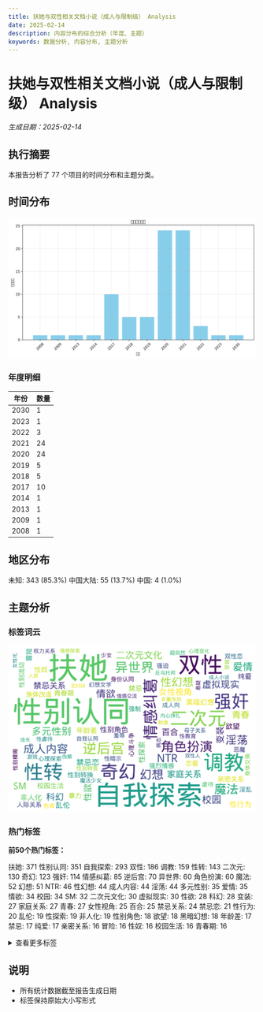 ```yaml
---
title: 扶她与双性相关文档小说（成人与限制级） Analysis
date: 2025-02-14
description: 内容分布的综合分析（年度、主题）
keywords: 数据分析, 内容分布, 主题分析
---
```


# 扶她与双性相关文档小说（成人与限制级） Analysis
*生成日期：2025-02-14*

## 执行摘要
本报告分析了 77 个项目的时间分布和主题分类。

## 时间分布

![年度分布](扶她与双性相关文档小说（成人与限制级）_analysis_year_distribution.png)

### 年度明细

| 年份 | 数量 |
|------|-------|
| 2030 | 1 |
| 2023 | 1 |
| 2022 | 3 |
| 2021 | 24 |
| 2020 | 24 |
| 2019 | 5 |
| 2018 | 5 |
| 2017 | 10 |
| 2014 | 1 |
| 2013 | 1 |
| 2009 | 1 |
| 2008 | 1 |

## 地区分布

  未知: 343 (85.3%)  中国大陆: 55 (13.7%)  中国: 4 (1.0%)

## 主题分析

### 标签词云
![标签词云](扶她与双性相关文档小说（成人与限制级）_analysis_wordcloud.png)

### 热门标签

**前50个热门标签：**

  扶她: 371  性别认同: 351  自我探索: 293  双性: 186  调教: 159  性转: 143  二次元: 130  奇幻: 123  强奸: 114  情感纠葛: 85  逆后宫: 70  异世界: 60  角色扮演: 60  魔法: 52  幻想: 51  NTR: 46  性幻想: 44  成人内容: 44  淫荡: 44  多元性别: 35  爱情: 35  情欲: 34  校园: 34  SM: 32  二次元文化: 30  虚拟现实: 30  性欲: 28  科幻: 28  变装: 27  家庭关系: 27  青春: 27  女性视角: 25  百合: 25  禁忌关系: 24  禁忌恋: 21  性行为: 20  乱伦: 19  性探索: 19  非人化: 19  性别角色: 18  欲望: 18  黑暗幻想: 18  年龄差: 17  禁忌: 17  纯爱: 17  亲密关系: 16  冒险: 16  性奴: 16  校园生活: 16  青春期: 16

<details>
<summary>查看更多标签</summary>

  性别流动: 15  性别转换: 15  恋爱: 15  暴力: 15  身体改造: 15  人际关系: 14  强烈情感: 14  淫乱: 14  双性恋: 13  强制: 13  强迫: 13  心理斗争: 13  心理探索: 12  性暗示: 12  恶魔: 12  成人向: 12  虐待: 12  身份认同: 12  幻想文学: 11  性教育: 11  羞辱: 11  身体交换: 11  少女: 10  性别模糊: 10  性别转变: 10  性虐待: 10  权力关系: 10  母子关系: 10  自我认同: 10  色情: 10  魔法少女: 10  BDSM: 9  心理变化: 9  游戏: 9  病态: 9  穿越: 9  超自然: 9  人妖: 8  伪娘: 8  内心挣扎: 8  刺激: 8  双性人: 8  反乌托邦: 8  多重性别: 8  女性化: 8  悬疑: 8  情感交流: 8  情感探索: 8  成人小说: 8  成长: 8  母女关系: 8  肉便器: 8  变态: 7  同性恋: 7  女仆: 7  家庭伦理: 7  异性恋: 7  强奸幻想: 7  性别探索: 7  情感: 7  情感冲突: 7  权力游戏: 7  校园爱情: 7  梦境: 7  羞耻: 7  色情内容: 7  都市: 7  青少年: 7  丝袜: 6  兄妹关系: 6  兄妹恋: 6  双性角色: 6  变性: 6  奇幻冒险: 6  奴役: 6  婚姻: 6  家庭: 6  屈辱: 6  强制性行为: 6  性别流动性: 6  性奴隶: 6  性描写: 6  性转小说: 6  性高潮: 6  恐怖: 6  情感关系: 6  情色文学: 6  权力动态: 6  权力斗争: 6  校园恋情: 6  精液: 6  群交: 6  肉体关系: 6  自慰: 6  血腥: 6  触手: 6  足控: 6  跨性别: 6  青春成长: 6  魔物娘: 6  主奴关系: 5  乳胶: 5  人体改造: 5  催眠: 5  变身: 5  复仇: 5  复杂人际关系: 5  多人: 5  多重身份: 5  奇幻世界: 5  婚礼: 5  寄生兽: 5  巨乳: 5  心理挣扎: 5  性快感: 5  性暴力: 5  日本文化: 5  模拟人生: 5  洗脑: 5  父女关系: 5  男性视角: 5  禁忌之爱: 5  肉棒: 5  药物: 5  足交: 5  身体探索: 5  魔王: 5  TSF: 4  二次元文学: 4  勇者: 4  双性特征: 4  反转: 4  变形: 4  口交: 4  同人小说: 4  复杂情感: 4  夫妻关系: 4  女体化: 4  小说: 4  崩坏3: 4  师生恋: 4  幻想小说: 4  强权关系: 4  强烈快感: 4  强烈性欲: 4  强烈情欲: 4  强烈的性欲: 4  心理冲突: 4  心理扭曲: 4  心理描写: 4  心理操控: 4  性交: 4  性关系: 4  性启蒙: 4  性爱: 4  性行为描写: 4  恋物癖: 4  成人: 4  成年内容: 4  成长故事: 4  探索欲望: 4  改造: 4  教师: 4  教师与学生: 4  权力: 4  极端情节: 4  生存游戏: 4  社会禁忌: 4  禁忌爱情: 4  背叛: 4  自我发现: 4  舰娘: 4  萝莉: 4  虚构世界: 4  血统: 4  角色互动: 4  警察: 4  都市奇幻: 4  都市幻想: 4  都市生活: 4  青春期困惑: 4  青春爱情: 4  两性关系: 3  二次元小说: 3  人外娘: 3  冒险故事: 3  办公室恋情: 3  反抗: 3  反转剧情: 3  反转角色: 3  受虐: 3  吸血鬼: 3  吸血魔女: 3  多角关系: 3  多角恋: 3  多重关系: 3  奇幻故事: 3  女性主义: 3  女权主义: 3  奴隶: 3  孤独: 3  学校生活: 3  宿舍生活: 3  尿尿: 3  幻想世界: 3  幻想故事: 3  异世界冒险: 3  强暴: 3  强烈性暗示: 3  强烈欲望: 3  心理游戏: 3  快感: 3  性别变换: 3  性别平等: 3  性奴役: 3  性感: 3  性玩具: 3  性骚扰: 3  恋爱心理: 3  恶趣味: 3  情感互动: 3  情感交织: 3  情感发展: 3  情感纠结: 3  惊悚: 3  成人文学: 3  战争: 3  战斗: 3  故事叙述: 3  暗恋: 3  暗黑: 3  未来社会: 3  极端性行为: 3  校园恋爱: 3  校园暴力: 3  母子恋: 3  淫魔: 3  猫娘: 3  现代: 3  现代都市: 3  社会角色: 3  禁忌幻想: 3  科技幻想: 3  肉体改造: 3  胶奴: 3  色情文学: 3  药物影响: 3  身份危机: 3  身体控制: 3  转变: 3  都市传说: 3  附身: 3  雌堕: 3  青春期探索: 3  青梅竹马: 3  非传统家庭: 3  魔物: 3  AI: 2  GL: 2  JK制服: 2  R18: 2  三人关系: 2  两性: 2  乳汁: 2  亲子关系: 2  亲情: 2  人兽: 2  人形犬: 2  人性: 2  伦理: 2  伦理冲突: 2  伪装: 2  侦探: 2  修真: 2  修道: 2  偷窥: 2  内心斗争: 2  内衣: 2  刺激体验: 2  前列腺刺激: 2  办公室生活: 2  动漫文化: 2  医患关系: 2  占有欲: 2  压迫: 2  发情期: 2  变性手术: 2  古代: 2  古代与现代交错: 2  古风: 2  另类性行为: 2  后宫: 2  地下文化: 2  城市生活: 2  复杂关系: 2  多重性别认同: 2  多重角色: 2  天使: 2  奇幻小说: 2  女体盛: 2  女性向: 2  女性角色: 2  女装: 2  妻奴: 2  姐弟恋: 2  婚外情: 2  婚姻关系: 2  婚礼仪式: 2  婚纱: 2  婚舰: 2  嫉妒: 2  学校: 2  学生: 2  学生与老师: 2  家庭主妇: 2  家庭动态: 2  家庭生活: 2  少女情怀: 2  尿控: 2  尿液: 2  师生关系: 2  幽默: 2  强势角色: 2  强吻: 2  强权: 2  强烈性描写: 2  强烈的情感: 2  强烈色情: 2  强迫关系: 2  心灵探索: 2  心理: 2  心理控制: 2  心理调教: 2  性侵: 2  性侵犯: 2  性别融合: 2  性压抑: 2  性处理协会: 2  性相关: 2  性自我探索: 2  性识别: 2  怪物女孩: 2  恋母情结: 2  恋足: 2  恋足癖: 2  恶搞: 2  情感依赖: 2  情感危机: 2  情感压迫: 2  情感扭曲: 2  情感操控: 2  情感波动: 2  情感纠纷: 2  情欲关系: 2  情色: 2  情色小说: 2  情趣: 2  情趣玩具: 2  情趣用品: 2  成人向小说: 2  成年人内容: 2  成年向: 2  扭曲关系: 2  扶他: 2  抖M: 2  拍卖: 2  换身: 2  换身药: 2  搞笑: 2  操控: 2  教师与学生关系: 2  文化研究: 2  日常生活: 2  春药: 2  暗黑幻想: 2  暗黑调教: 2  校园幻想: 2  梦幻: 2  梦魇: 2  欲望与权力: 2  欲望探索: 2  武侠: 2  母女: 2  水手金星: 2  漫展: 2  激情: 2  激情戏: 2  灵媒岛: 2  灵异事件: 2  熟女: 2  爱情与欲望: 2  犬交: 2  犯罪: 2  猎杀: 2  玄幻: 2  现代奇幻: 2  现代爱情: 2  生命契约: 2  生死: 2  生死抉择: 2  生殖: 2  生殖权利: 2  短篇小说: 2  社会关系: 2  社会压力: 2  社会批判: 2  社会期待: 2  禁忌恋情: 2  禁忌情感: 2  科幻小说: 2  科技: 2  秘密关系: 2  精神控制: 2  美少女: 2  老师与学生: 2  耽美: 2  职场: 2  职场压力: 2  职场女性: 2  职场恋情: 2  肉体欲望: 2  肉欲: 2  肛门: 2  肢体接触: 2  脚交: 2  自我放纵: 2  药物作用: 2  虚构小说: 2  虚构故事: 2  融合: 2  角色交换: 2  角色关系: 2  诱惑: 2  调侃: 2  调教俱乐部: 2  贞操带: 2  贞操锁: 2  超能力: 2  身份探索: 2  身份转变: 2  身体变换: 2  身体接触: 2  身体特征: 2  身体羞辱: 2  逆境成长: 2  逆转: 2  都市情感: 2  重口味: 2  重生: 2  阉割: 2  阴道: 2  附身药: 2  露出: 2  青少年成长: 2  青年: 2  青春烦恼: 2  高中生活: 2  高潮体验: 2  高跟鞋: 2  魅魔: 2  魔族: 2  黑暗奇幻: 2  #扶她文化: 1  ACG文化: 1  AI变身: 1  AV: 1  Alpha: 1  CG作品: 1  K9调教: 1  M性角色: 1  NSFW: 1  OL制服: 1  Omega: 1  PLUSHIE: 1  SLG: 1  SM文化: 1  romance: 1  teacher-student relationship: 1  一夜情: 1  一次性别认同: 1  三人行: 1  三观: 1  上元佳节: 1  上官婉儿: 1  上述情节: 1  不可抗拒的身体变化: 1  东洋文化: 1  丝袜情结: 1  两个女主角: 1  两性人: 1  严重限制级: 1  丧失尊严: 1  丧失控制: 1  丧尸: 1  个人成长: 1  个人故事: 1  个人日记: 1  个人蜕变: 1  个体欲望: 1  中二病: 1  中出虐待: 1  中学: 1  中年男性: 1  临床实验: 1  主人与奴隶: 1  主人与宠物: 1  主人公与瑪莉的关系: 1  主仆关系: 1  主奴婚礼: 1  乳房: 1  乳汁喷发: 1  乳胶衣: 1  二次元幻想: 1  二次元性别: 1  互动小说: 1  互动式体验: 1  互动性: 1  互动教育: 1  亚人类: 1  亚里沙: 1  亡灵: 1  交配: 1  亲子伦理: 1  亲密互动: 1  亲情与欲望: 1  亲情关系: 1  亲情扭曲: 1  人与魔法: 1  人偶: 1  人兽关系: 1  人力资源: 1  人口控制: 1  人妖关系: 1  人妻: 1  人性扭曲: 1  人性探讨: 1  人格扭曲: 1  人牛: 1  人物互动: 1  人物关系: 1  人物成长: 1  人类与舰娘关系: 1  人类与非人类: 1  人类与非人类关系: 1  人类与非人类的关系: 1  人类战俘: 1  人类未来: 1  人类行为研究: 1  人际关系冲突: 1  人魔战争: 1  仇恨: 1  仙侠: 1  仪式: 1  伙伴关系: 1  会心一击女友: 1  传统与现代结合: 1  伦理争议: 1  伦理困境: 1  伦理片: 1  伦理禁忌: 1  伦理纠葛: 1  伴侣关系: 1  体检: 1  体育体测: 1  佣兵团: 1  侵犯: 1  促销性欲: 1  修仙: 1  假阴茎: 1  健康科技: 1  健美: 1  健身: 1  偶像文化: 1  傀儡大法: 1  催情: 1  優雅与恐怖: 1  儿童: 1  儿童成长: 1  儿童色情: 1  元精: 1  兄妹: 1  兄妹情深: 1  兄弟姐妹: 1  克隆体: 1  党鲁设定: 1  公开调教: 1  公犬: 1  关于爱与欲望: 1  关系复杂: 1  关系混乱: 1  养分交换: 1  养成: 1  养老院: 1  兽耳: 1  兽耳人类: 1  内向女孩: 1  内心戏: 1  内衣店: 1  内部射精: 1  内部斗争: 1  冒险与探索: 1  冒险者公会: 1  军事皇权: 1  冲突: 1  冷酷: 1  冷酷美人: 1  凌辱: 1  创作: 1  初恋: 1  刺激情节: 1  刺激描写: 1  前列腺高潮: 1  剧情: 1  剧情反转: 1  力量与依赖: 1  力量对抗: 1  办公室: 1  办公室调教: 1  动作: 1  动态互动: 1  动态变化: 1  励志故事: 1  北京: 1  医学: 1  医学奇迹: 1  医师: 1  医疗失误: 1  医疗设定: 1  医疗部: 1  医科学习: 1  医院: 1  医院故事: 1  医院生活: 1  博士: 1  博彩: 1  历史小说: 1  历史背景: 1  厕所有趣: 1  原创同人: 1  原神: 1  友情与冲突: 1  友谊: 1  双人格: 1  双性关系: 1  双成: 1  双重人格: 1  双重欲望: 1  反传统关系: 1  反叛: 1  反向NTR: 1  反复情愫: 1  反差萌: 1  反抗压迫: 1  反社会: 1  反社会行为: 1  反英雄: 1  反转人生: 1  反转关系: 1  反转性别: 1  反高潮: 1  发育: 1  受害者: 1  受虐倾向: 1  受虐者心理: 1  受雇关系: 1  变嫁: 1  变态心理: 1  变态情节: 1  变态癖好: 1  古代奇幻: 1  古代宫廷: 1  古代幻想: 1  古代文化: 1  古代神话: 1  另类命运: 1  另类幻想: 1  另类性别: 1  另类经历: 1  史莱姆: 1  史莱姆娘: 1  合成人物: 1  同人文: 1  同伴: 1  同居生活: 1  同志文化: 1  同性恋关系: 1  同性愛: 1  同性爱: 1  同班接纳: 1  同理心: 1  同类相食: 1  吞噬: 1  启蒙教育: 1  吸引力: 1  吸血: 1  吸食生命: 1  呆萌: 1  咖啡店: 1  哥布林: 1  唐朝: 1  唯美主义: 1  商业: 1  噩梦婚礼: 1  团队: 1  国家政策: 1  国际关系: 1  地下交易: 1  地下会所: 1  地下俱乐部: 1  地下室: 1  地下暗河: 1  地下调教: 1  地下酒吧: 1  城市: 1  基督教: 1  堕落: 1  增强现实: 1  增强能力: 1  复古服装: 1  复古风格: 1  复杂人物关系: 1  复杂心理: 1  复杂性别角色: 1  复杂的人际关系: 1  多P: 1  多个性行为: 1  多个角色: 1  多人性行为: 1  多人调教: 1  多层次角色关系: 1  多重人格: 1  多重性交: 1  多重性伴侣: 1  多重性关系: 1  多重性行为: 1  夜晚: 1  夜生活: 1  夜色浪漫: 1  夜间冒险: 1  夜间故事: 1  大学爱情: 1  大学生活: 1  大肉棒: 1  大胆尝试: 1  大量射精: 1  天降少女: 1  失恋: 1  失落: 1  失踪: 1  失踪案件: 1  奇妙遭遇: 1  奇幻修真: 1  奇幻少女: 1  奇幻情境: 1  奇幻想: 1  奇幻文学: 1  奇幻现实: 1  奇幻色情文学: 1  奇幻题材: 1  奇异伦理: 1  奇点计划: 1  契约: 1  女上司: 1  女主角: 1  女剑圣: 1  女友与追求者: 1  女奴: 1  女子大学生: 1  女学生: 1  女性主导: 1  女性化训练: 1  女性友谊: 1  女性失踪: 1  女性心理: 1  女性服装: 1  女性权力: 1  女性欲望: 1  女性气质: 1  女性角色扮演: 1  女性身份: 1  女性身体: 1  女王: 1  女生: 1  女生向: 1  女秘书: 1  奴役关系: 1  奴隶交易: 1  奴隶驯养: 1  妖媚: 1  妖怪: 1  妖狐: 1  妖艳女郎: 1  姊妹情: 1  姐妹关系: 1  姐妹情: 1  姐姐: 1  姐弟禁忌: 1  婚姻与家庭: 1  婚礼准备: 1  媚药: 1  嫉妒与竞争: 1  季柚: 1  学姐: 1  学院生活: 1  宅文化: 1  宅男: 1  宇航时代: 1  宗教信仰: 1  实验室: 1  实验室情节: 1  实验政策: 1  宠物化: 1  家务: 1  家庭戏剧: 1  家庭纠葛: 1  家庭虐待: 1  家族关系: 1  家族斗争: 1  对抗暴力: 1  小女孩: 1  少女向: 1  少女角色: 1  少年: 1  少男向: 1  尸体解剖: 1  尿道: 1  屈从: 1  屈服: 1  屎控: 1  山脉社会: 1  岁差: 1  岛屿奇境: 1  巫术: 1  巴厘岛度假: 1  师徒关系: 1  平民: 1  平行世界: 1  年下: 1  年幼: 1  年幼与年长者关系: 1  年幼的心灵: 1  年轻女孩: 1  年轻女性: 1  年轻成年人: 1  年轻角色: 1  年青人的成长: 1  年龄差异: 1  幻幻想: 1  幻想与现实: 1  幻想与现实交织: 1  幻想性: 1  幻想情节: 1  幻想类: 1  幻梦: 1  幻觉: 1  幼儿园: 1  幼女: 1  幼齿: 1  开放性行为: 1  开放文化: 1  异世界挑战: 1  异化: 1  异国旅行: 1  异域情趣: 1  异常性行为: 1  异幻想: 1  异形: 1  异性恋者的视角: 1  异性成分: 1  异界: 1  异种: 1  异类交配: 1  异能: 1  异色瞳: 1  异装: 1  弟弟与姐姐: 1  弱势群体: 1  弱校全年龄向: 1  强制性交: 1  强制融合: 1  强制行为: 1  强制认同: 1  强制高潮: 1  强力关系: 1  强性交互: 1  强推: 1  强欲: 1  强烈亲密: 1  强烈吸引: 1  强烈性别表现: 1  强烈性吸引: 1  强烈性爱场景: 1  强烈情色: 1  强烈描写: 1  强烈的内心斗争: 1  强烈的性暗示: 1  强烈的生理欲望: 1  强烈羞耻感: 1  强烈自卑: 1  强者与弱者: 1  强辱: 1  强迫与自愿: 1  强迫性: 1  强迫性交: 1  归属感: 1  征服: 1  待嫁关系: 1  心动瞬间: 1  心灵交流: 1  心理 thriller: 1  心理关系: 1  心理创伤: 1  心理剖析: 1  心理压迫: 1  心理变态: 1  心理困扰: 1  心理崩塌: 1  心理恐怖: 1  心理恐慌: 1  心理戏: 1  心理战: 1  心理救赎: 1  心理活动: 1  心理状态: 1  心理纠结: 1  心理虐待: 1  心理驯化: 1  志愿者实验: 1  忠诚: 1  忠诚与背叛: 1  快感与屈辱: 1  快感探索: 1  怀孕: 1  怀旧: 1  思想解放: 1  急性换身: 1  性MOD: 1  性交流: 1  性体验: 1  性倾向: 1  性冲动: 1  性别伪装: 1  性别冲突: 1  性别困惑: 1  性别对立: 1  性别异化: 1  性别权力游戏: 1  性别歧视: 1  性别混淆: 1  性别游戏: 1  性别理论: 1  性别研究: 1  性别角色冲突: 1  性别角色挑战: 1  性别角色颠倒: 1  性别认知: 1  性别调教: 1  性别身份: 1  性别转化: 1  性刺激: 1  性功能模块: 1  性压迫: 1  性取向: 1  性吸引: 1  性器官移植: 1  性奴角色: 1  性心理: 1  性快乐: 1  性情节: 1  性意识: 1  性感OL: 1  性感女上司: 1  性技巧: 1  性文化: 1  性欲压抑: 1  性欲参与: 1  性欲发展: 1  性欲增强: 1  性欲抑制: 1  性欲探索: 1  性欲望: 1  性欲满足: 1  性欲激增: 1  性欲表现: 1  性欲表达: 1  性欲觉醒: 1  性欺诈: 1  性活动: 1  性游戏: 1  性爱幻想: 1  性爱描写: 1  性爱精灵: 1  性爱表演: 1  性癖: 1  性羞耻: 1  性药物: 1  性行为描述: 1  性表现: 1  性调教: 1  性转化: 1  性转故事: 1  性转文: 1  恋人: 1  恋母癖: 1  恋爱与亲密: 1  恋爱与死亡: 1  恋爱主题: 1  恋爱关系: 1  恋爱趋向: 1  恋爱过程: 1  恋父: 1  恋父情结: 1  恋臭: 1  恋袜: 1  恐怖事件: 1  恐怖小说: 1  恐怖幻想: 1  恐怖情绪: 1  恐惧与屈服: 1  恶作剧: 1  恶势力: 1  恶堕: 1  恶性事件: 1  恶灵: 1  恶魔化: 1  恶魔调教: 1  悔恨: 1  悲伤: 1  悲剧: 1  悲剧情节: 1  情侣关系: 1  情感交互: 1  情感交融: 1  情感内心斗争: 1  情感剖析: 1  情感升温: 1  情感启示: 1  情感戏: 1  情感成长: 1  情感挣扎: 1  情感探讨: 1  情感支持: 1  情感故事: 1  情感矛盾: 1  情感纽带: 1  情感经历: 1  情感缺失: 1  情感表达: 1  情感调教: 1  情感连接: 1  情感迷茫: 1  情景转换: 1  情欲与爱: 1  情欲小说: 1  情欲教育: 1  情欲纠葛: 1  情绪描写: 1  情节冲突: 1  情节反转: 1  情节扭曲: 1  情节扭转: 1  情趣关系: 1  情趣道具: 1  惩罚与奖赏: 1  惩罚与报复: 1  想象空间: 1  意识转移: 1  愚弄权力: 1  感性体验: 1  愿望实现: 1  成人向文学: 1  成人娱乐: 1  成人情节: 1  成年: 1  成年交易: 1  成年人向: 1  成年仪式: 1  成年女性: 1  成年幻想: 1  成年教育: 1  成年礼: 1  战略: 1  手术: 1  托管老师: 1  扮装: 1  扶她文化: 1  技术实验: 1  抗争: 1  折磨: 1  护士: 1  拆迁: 1  拘束: 1  拟态: 1  拟态小说: 1  挑战极限: 1  挣扎: 1  探索: 1  探索与禁忌: 1  探索新游戏: 1  探索禁忌: 1  探索自我: 1  探索身份: 1  探讨自我: 1  推理: 1  提督: 1  援交: 1  改编小说: 1  改造手术: 1  政府计划: 1  政治阴谋: 1  故事: 1  故事情节: 1  敏感议题: 1  教育: 1  整容手术: 1  文化冲突: 1  文艺: 1  斗争与制服: 1  施虐倾向: 1  旅行故事: 1  旅馆: 1  无厘头: 1  无性别偏见: 1  无意识: 1  无知的少年: 1  日常系: 1  日本: 1  日本二次元文化: 1  日本社会: 1  旧梦重温: 1  早晨性爱: 1  时尚: 1  时空穿梭: 1  时装周: 1  春梦: 1  暗网: 1  暗部: 1  暗黑主题: 1  暗黑元首: 1  暗黑恋爱: 1  暗黑爱情: 1  暧昧: 1  暴力行为: 1  暴雨: 1  暴露: 1  暴露性行为: 1  暴露癖: 1  朋友关系: 1  服务场所: 1  未婚妻: 1  未来科技: 1  末世: 1  末日: 1  末班车事件: 1  机器人: 1  机械: 1  机械女仆: 1  机械角色: 1  机甲: 1  权利关系: 1  权力与控制: 1  李治: 1  束缚游戏: 1  极端体验: 1  极端内容: 1  极端性教育: 1  极端性虐待: 1  极端情感: 1  极端露骨: 1  极限体验: 1  极限情节: 1  枪战: 1  校园小说: 1  校园性文化: 1  校园恋愛: 1  校园情感: 1  校园情欲: 1  校园故事: 1  校园青春: 1  校花: 1  梦境与现实: 1  梦境幻想: 1  梦幻体验: 1  梦幻校园: 1  模仿: 1  模拟现实: 1  模特生活: 1  樱花: 1  欢庆: 1  欢愉经验: 1  欲望与快感: 1  欲望与暴力: 1  欲望与满足: 1  欲望与爱: 1  欲望债主系统: 1  欲望未满足: 1  欲望游戏: 1  欲望觉醒: 1  欲望释放: 1  欺骗: 1  正义与非正义: 1  武器魔法: 1  武曌: 1  武野: 1  母乳: 1  母女乱伦: 1  母嫁: 1  母子: 1  母子情: 1  母子游戏: 1  母性: 1  母犬: 1  母狗: 1  母系社会: 1  母胎solo: 1  毒品: 1  毕业酒会: 1  求爱: 1  治愈: 1  治愈术: 1  治疗: 1  治疗魔法: 1  治病: 1  法医: 1  法医调查: 1  法术: 1  注奶: 1  泪水: 1  泰国: 1  洗澡: 1  流动性别: 1  流氓医生: 1  浴室性愛: 1  海水浴场: 1  液体: 1  淫欲: 1  淫纹: 1  深喉: 1  深夜刺激: 1  深夜故事: 1  深层快感: 1  深度探讨: 1  深海: 1  深海舰娘: 1  混乱: 1  混合人格: 1  混合性别: 1  混沌: 1  混血: 1  温暖: 1  温暖的日常: 1  温柔与欲望: 1  温柔乡的诱惑: 1  温柔调教: 1  温泉之旅: 1  游戏剧情: 1  游戏穿越: 1  源石病: 1  潜意识性欲: 1  潜水意外: 1  潮流文化: 1  激烈: 1  激烈争吵: 1  激烈场面: 1  激烈情感: 1  激烈战斗: 1  激烈描绘: 1  激素波动: 1  灌肠: 1  火辣老板: 1  灵女: 1  灵异: 1  灵异故事: 1  灵根: 1  灵气: 1  灵溪医院: 1  灵魂伴侣: 1  灵魂素粒子: 1  灵魂转移: 1  灾难: 1  炼丹: 1  热情与诱惑: 1  熟女控: 1  熟透的爱: 1  爆乳: 1  爱: 1  爱与婚姻: 1  爱与恨: 1  爱与探索: 1  爱与痛: 1  爱与痛苦: 1  爱好和平: 1  爱恋: 1  爱情题材: 1  爱爱: 1  父女乱伦: 1  父女恋: 1  父子关系: 1  父子情: 1  父权结构: 1  父母与子女: 1  爽文: 1  特殊学园: 1  特殊性关系: 1  特殊性别: 1  特殊服务: 1  特殊身体特征: 1  狐狸妖怪: 1  独占欲: 1  独立与依赖: 1  狼人: 1  狼女: 1  猎人与猎物: 1  猎奇: 1  猎奇文学: 1  猫咪: 1  献祭仪式: 1  环保事业: 1  环境问题: 1  现代化妆品: 1  现代文: 1  现代社会: 1  现代网络文化: 1  现实拆分: 1  理想与现实: 1  甜蜜: 1  生命与死亡: 1  生存: 1  生存与绝望: 1  生存困境: 1  生殖器: 1  生殖器官: 1  生殖器崇拜: 1  生殖差距: 1  生殖科: 1  生活学习: 1  生活日常: 1  生活片段: 1  生活状况观察: 1  生物技术: 1  生物改造: 1  生物科技: 1  生物重铸: 1  生理功能: 1  生理反应: 1  生理性快感: 1  生理特征: 1  生理需求: 1  田园: 1  电击调教: 1  电动玩具: 1  电子游戏: 1  电子竞技: 1  男女关系: 1  男女性别: 1  男女性别融合: 1  男女融合: 1  男性与女性: 1  男性与女性特征: 1  男性与女性特征互融: 1  男性关系: 1  男性目光: 1  男生: 1  疗愈与破坏: 1  疯狂: 1  疯狂实验: 1  疯狂幻想: 1  病娇角色: 1  病态恋母: 1  病态爱情: 1  病态美: 1  病房对话: 1  痛苦: 1  痛苦与救赎: 1  痛苦体验: 1  痛苦恋情: 1  痛苦成长: 1  痴女: 1  白丝过膝袜: 1  百合关系: 1  皇朝: 1  皮物: 1  监禁: 1  目标启示: 1  直播: 1  直播互动: 1  真实性别: 1  真实身份: 1  知情同意: 1  知识探索: 1  短小包茎: 1  矮人: 1  碧蓝航线: 1  社交互动: 1  社交媒体: 1  社交平台: 1  社会丑恶: 1  社会习俗: 1  社会伦理: 1  社会体制: 1  社会变革: 1  社会孤立: 1  社会性死亡: 1  社会接纳: 1  社会文化: 1  社会混乱: 1  社会现状: 1  社会研究: 1  社会规则: 1  社会规范: 1  社会认同: 1  社会认知: 1  社会讨论: 1  社会适应: 1  社会问题: 1  社区生活: 1  神奇女郎: 1  神社: 1  神社文化: 1  神秘: 1  神秘家族: 1  神秘教会: 1  神秘现象: 1  神秘角色: 1  神秘试剂: 1  神魔: 1  禁忌之恋: 1  禁忌恋爱: 1  禁忌文化: 1  禁忌爱: 1  禁忌的爱情: 1  禁欲: 1  私密关系: 1  科幻幻想: 1  科幻色情: 1  科技与性: 1  科技改造: 1  科技进步: 1  科研与欲望: 1  秘密实验: 1  秘密生活: 1  秘密警察: 1  空姐故事: 1  穿女装: 1  竞女: 1  童年回忆: 1  童年幻想: 1  童年阴影: 1  童装: 1  童颜巨乳: 1  符华: 1  粗暴: 1  精灵: 1  精灵附身: 1  精神创伤: 1  精神操控: 1  精神病态: 1  精神错乱: 1  精臭: 1  系统金手指: 1  紧张气氛: 1  紧身服装: 1  紫色火焰: 1  繁衍机制: 1  红A: 1  约会: 1  约束: 1  绒毛特征: 1  维多利亚风格: 1  罗曼史: 1  美学: 1  羞涩: 1  羞耻心: 1  羞耻心理: 1  羞耻情节: 1  羞耻玩弄: 1  羞辱与屈辱: 1  群体互动: 1  群体冲突: 1  群体性交: 1  老人: 1  老女律师: 1  考博液: 1  耻辱: 1  耻辱快感: 1  耽美小说: 1  职业助理: 1  职业生活: 1  职业角色交替: 1  职场挑战: 1  职场操控: 1  职场爱情: 1  职场适应: 1  肆意调教: 1  肉体与欲望: 1  肉体与精神交融: 1  肉体交互: 1  肉体交易: 1  肉体交缠: 1  肉体变换: 1  肉体美学: 1  肉戏: 1  肉棒调教: 1  肉欲探讨: 1  肌肉: 1  肛交: 1  肛门痛楚: 1  育儿: 1  脚奴隶: 1  脚控: 1  腐向: 1  自愈能力: 1  自我意识: 1  自我成长: 1  自我接受: 1  自我接纳: 1  自我放逐: 1  自我满足: 1  自我觉醒: 1  自我认知: 1  自我迷失: 1  自然与非自然: 1  自然课程: 1  自由意志: 1  自虐: 1  色情主题: 1  色情小说: 1  色情浪漫: 1  艺术: 1  若隐若现: 1  苦恋: 1  草食系: 1  药娘: 1  药水变身: 1  药物依赖: 1  药物变化: 1  药物角色扮演: 1  药物诱导: 1  荷尔蒙治疗: 1  菊花: 1  萌妹: 1  萌文化: 1  落入性别陷阱: 1  藏镜仕女: 1  虐待与屈服: 1  虐待与调教: 1  虐恋: 1  虚幻与现实: 1  虚拟世界: 1  虚拟性行为: 1  虚拟角色: 1  虚构: 1  虚构乱伦: 1  虚构文学: 1  虚构角色: 1  蛇人: 1  蛇皮变身: 1  蜜液: 1  融合技术: 1  融合能力: 1  血缘关系: 1  行政秘书: 1  衣物购买: 1  裂口女: 1  视频: 1  视频调教: 1  视频通信: 1  角斗场: 1  角色反转: 1  角色发展: 1  角色探索: 1  角色设定: 1  角色间复杂关系: 1  解剖: 1  解放与压迫: 1  解锁性趣: 1  触电感受: 1  触神教: 1  警察调查: 1  警察追捕: 1  认同探索: 1  训练场景: 1  课堂教学: 1  调情: 1  调教人妻: 1  调教奴隶: 1  调教快感: 1  调教性的探索: 1  调教情节: 1  调教战: 1  调教故事: 1  调教文: 1  调教文化: 1  调教文学: 1  调教机械: 1  调教社会: 1  调教过程: 1  调皮: 1  调皮互动: 1  调皮捣蛋: 1  豪华酒店: 1  贞操笼: 1  负数锁: 1  购物挑战: 1  贵族: 1  费洛蒙: 1  赛场: 1  赞美臀部: 1  超常规犯罪: 1  超现实主义: 1  超级财团: 1  超越性别: 1  跨性别体验: 1  跨物种情感: 1  身份交换: 1  身体交互: 1  身体代入感: 1  身体变化: 1  身体变异: 1  身体意识: 1  身体改变: 1  身体界限: 1  身体自主权: 1  身体融合: 1  身体转化: 1  身体转变: 1  身体转换: 1  身心受虐: 1  身心变革: 1  身心融合: 1  身心转换: 1  转学生: 1  转性: 1  转性故事: 1  转换与自我探索: 1  轻小说: 1  轻生: 1  较量: 1  迷失自我: 1  逃脱: 1  逆袭: 1  透明生物: 1  道家: 1  道德伦理: 1  道德困境: 1  遗愿: 1  遗憾: 1  邪恶系: 1  邪教思想: 1  邪教文化: 1  邻里支持: 1  都市小说: 1  都市恐怖: 1  都市探险: 1  酒吧: 1  重塑身份: 1  重生小说: 1  阴暗幻想: 1  阴暗面: 1  阴茎: 1  阴茎癖: 1  阴蒂肉棒: 1  阴谋: 1  阴道吸力: 1  阴阳师: 1  阶级斗争: 1  阿米娅: 1  附身药的影响: 1  陪伴: 1  隐秘情感: 1  隐秘情缘: 1  雌性主导: 1  雌雄同体: 1  雷电将军: 1  霸道总裁: 1  青少年困惑: 1  青少年探索: 1  青年律师: 1  青春回忆: 1  青春幻想: 1  青春悸动: 1  青春期的困惑: 1  青春期道德焦虑: 1  青涩初恋: 1  青涩记忆: 1  非人类: 1  非传统恋情: 1  非自愿性行为: 1  非自愿行为: 1  非规范性行为: 1  风俗店: 1  飞机美容: 1  饮酒: 1  饮酒与酒会文化: 1  高H: 1  高潮: 1  鬼怪: 1  鬼怪工作室: 1  魅惑大法: 1  魔兽: 1  魔女: 1  魔女与契约: 1  魔女狩猎: 1  魔幻: 1  魔术内衣: 1  魔法世界: 1  魔法学院: 1  魔法改造: 1  魔法药剂: 1  魔法转变: 1  魔界: 1  麻醉: 1  黑暗世界: 1  黑暗交易: 1  黑暗幽默: 1  黑暗情色: 1  黑暗魔法: 1  黑色幽默: 1  黑衣女: 1  黑道: 1  龙血武姬: 1

</details>

## 说明
- 所有统计数据截至报告生成日期
- 标签保持原始大小写形式
